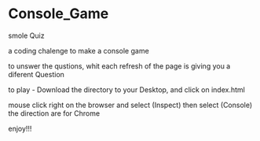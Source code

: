 # Console_Game
smole Quiz 

a coding chalenge to make a console game 

to unswer the qustions, whit each refresh of the page is giving you a diferent Question


to play - Download the directory to your Desktop, and click on index.html 

 mouse click right on the browser and select (Inspect) then select  (Console) the direction are for Chrome

enjoy!!!
